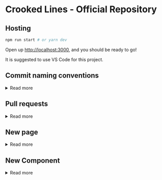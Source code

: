 # Crooked Lines - Official Repository

## Hosting

```sh
npm run start # or yarn dev
```
   
Open up [http://localhost:3000](http://localhost:3000), and you should be ready to go!

It is suggested to use VS Code for this project. 

## Commit naming conventions

<details>
<summary>Read more</summary>

For now, we'll use just these:

- `fix:` - fixes a bug
- `feat:` - new feature
- `chore:` - other changes and cleanups

Example:

- `fix: fixed navigation bar`
- `feat: added new sign in feature`
- `chore: Removed all comments and print statements`

If theres a specific file thats changed or a specific sub category of the project has changes, you can specify it like so:

- `fix(NavBar): fixed overflowing image in nav bar`
- `feat(SignIn): Added user verification before sign In`

These are just good practices and it'll be easy to revert back if some new merge is breaking the project.

</details>


## Pull requests

<details>
<summary>Read more</summary>

Each contributing member should make a separate branch for completing their tasks.
You can follow these commands to do so:

- `git checkout -b <branch name>`
- `git add .`
- `git commit -m "<Meaningful message following the convention>"`
- `git push origin <branch name>`

Then in the github repo, you can create a new pull request under pull requests tab.

To keep your branch up-to-date with the master branch, you can use the following commands:

- `git merge main`
- `git push`

<em>Note: Make sure there are no changes in your branch before merging. If there are any, you'll lose the progress.</em>

</details>



## New page

<details>
<summary>Read more</summary>

This one's quite tricky. I've setup `demo.js` and `demo.css` in project.

When you want to make a new page, you can create a new file in the appropriate directory and copy the contents of `demo.js` and `demo.css` into it.

Make sure to:

- Change path of stylesheet on the js file.
- Change the function name(Doesn't matter but just for consistency)
- Change the class name.

For a clean project structure, We'll be adding stylesheets to directories same as js files inside `styles/routes/` directory.

</details>



## New Component

<details>
<summary>Read more</summary>
Components won't have much difference compared to React components.

Just create a folder followed by a `.js` file and a `.css` file with the same name(The function should also be named same as the folder name).

One additional step is to import the `.css` file in the `styles/root/components.css` directory.

For example:
```css
@import "../../Components/MockNavigator/MockNavigator.css";
```

<em>Note: Don't name two components with same name. Since all components are styled from same file, we don't want overlaps of style. That'll mess everything up.</em>

</details>